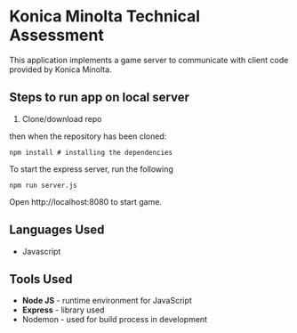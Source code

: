 # Konica Minolta Technical Assessment

This application implements a game server to communicate with client code provided by Konica Minolta.    

## Steps to run app on local server
1. Clone/download repo

then when the repository has been cloned:
```
npm install # installing the dependencies
```
To start the express server, run the following

```
npm run server.js
```
Open http://localhost:8080 to start game.

## Languages Used

* Javascript

## Tools Used

* **Node JS** - runtime environment for JavaScript
* **Express** - library used
* Nodemon - used for build process in development

